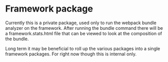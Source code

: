 # Framework package

Currently this is a private package, used only to run the webpack bundle analyzer on the framework. After running the bundle command there will be a framework.stats.html file that can be viewed to look at the composition of the bundle.

Long term it may be beneficial to roll up the various packages into a single framework packages. For right now though this is internal only.
